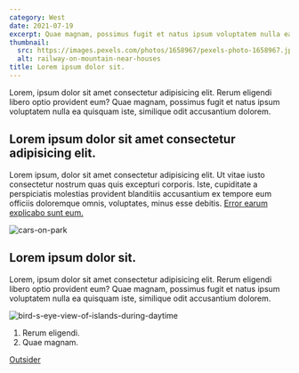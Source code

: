 ```yaml
---
category: West
date: 2021-07-19
excerpt: Quae magnam, possimus fugit et natus ipsum voluptatem nulla ea quisquam iste, similique odit accusantium dolorem.
thumbnail:
  src: https://images.pexels.com/photos/1658967/pexels-photo-1658967.jpeg?w=640
  alt: railway-on-mountain-near-houses
title: Lorem ipsum dolor sit.
---
```


Lorem, ipsum dolor sit amet consectetur adipisicing elit. Rerum eligendi libero optio provident eum? Quae magnam, possimus fugit et natus ipsum voluptatem nulla ea quisquam iste, similique odit accusantium dolorem.

## Lorem ipsum dolor sit amet consectetur adipisicing elit.

Lorem ipsum, dolor sit amet consectetur adipisicing elit. Ut vitae iusto consectetur nostrum quas quis excepturi corporis. Iste, cupiditate a perspiciatis molestias provident blanditiis accusantium ex tempore eum officiis doloremque omnis, voluptates, minus esse debitis. [Error earum explicabo sunt eum.](/blog/eligendi)

![cars-on-park](https://images.pexels.com/photos/2136360/pexels-photo-2136360.jpeg?w=640)

## Lorem ipsum dolor sit.

Lorem, ipsum dolor sit amet consectetur adipisicing elit. Rerum eligendi libero optio provident eum? Quae magnam, possimus fugit et natus ipsum voluptatem nulla ea quisquam iste, similique odit accusantium dolorem.

![bird-s-eye-view-of-islands-during-daytime](https://images.pexels.com/photos/2876098/pexels-photo-2876098.jpeg?w=640)

1. Rerum eligendi.
2. Quae magnam.

[Outsider](https://example.com/)
